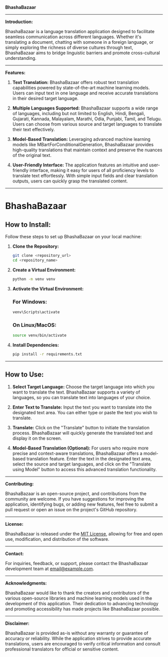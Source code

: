 **BhashaBazaar**

---

**Introduction:**

BhashaBazaar is a language translation application designed to facilitate seamless communication across different languages. Whether it's translating a document, chatting with someone in a foreign language, or simply exploring the richness of diverse cultures through text, BhashaBazaar aims to bridge linguistic barriers and promote cross-cultural understanding.

---

**Features:**

1. **Text Translation:**
   BhashaBazaar offers robust text translation capabilities powered by state-of-the-art machine learning models. Users can input text in one language and receive accurate translations in their desired target language.

2. **Multiple Languages Supported:**
   BhashaBazaar supports a wide range of languages, including but not limited to English, Hindi, Bengali, Gujarati, Kannada, Malayalam, Marathi, Odia, Punjabi, Tamil, and Telugu. Users can choose from various source and target languages to translate their text effectively.

3. **Model-Based Translation:**
   Leveraging advanced machine learning models like MBartForConditionalGeneration, BhashaBazaar provides high-quality translations that maintain context and preserve the nuances of the original text.

4. **User-Friendly Interface:**
   The application features an intuitive and user-friendly interface, making it easy for users of all proficiency levels to translate text effortlessly. With simple input fields and clear translation outputs, users can quickly grasp the translated content.

---

# BhashaBazaar

## How to Install:

Follow these steps to set up BhashaBazaar on your local machine:

1. **Clone the Repository:**
   ```bash
   git clone <repository_url>
   cd <repository_name>
   ```
2. **Create a Virtual Environment:**
   ```bash
   python -m venv venv
   ```
3. **Activate the Virtual Environment:**
   ### For Windows:
   ```bash
   venv\Scripts\activate
   ```
   ### On Linux/MacOS:
   ```bash
   source venv/bin/activate
   ```
4. **Install Dependencies:**
   ```bash
   pip install -r requirements.txt
   ```

---

## How to Use:

1. **Select Target Language:**
   Choose the target language into which you want to translate the text. BhashaBazaar supports a variety of languages, so you can translate text into languages of your choice.

2. **Enter Text to Translate:**
   Input the text you want to translate into the designated text area. You can either type or paste the text you wish to translate.

3. **Translate:**
   Click on the "Translate" button to initiate the translation process. BhashaBazaar will quickly generate the translated text and display it on the screen.

4. **Model-Based Translation (Optional):**
   For users who require more precise and context-aware translations, BhashaBazaar offers a model-based translation feature. Enter the text in the designated text area, select the source and target languages, and click on the "Translate using Model" button to access this advanced translation functionality.

---

**Contributing:**

BhashaBazaar is an open-source project, and contributions from the community are welcome. If you have suggestions for improving the application, identifying bugs, or adding new features, feel free to submit a pull request or open an issue on the project's GitHub repository.

---

**License:**

BhashaBazaar is released under the [MIT License](https://opensource.org/licenses/MIT), allowing for free and open use, modification, and distribution of the software.

---

**Contact:**

For inquiries, feedback, or support, please contact the BhashaBazaar development team at [email@example.com](mailto:email@example.com).

---

**Acknowledgments:**

BhashaBazaar would like to thank the creators and contributors of the various open-source libraries and machine learning models used in the development of this application. Their dedication to advancing technology and promoting accessibility has made projects like BhashaBazaar possible.

--- 

**Disclaimer:**

BhashaBazaar is provided as-is without any warranty or guarantee of accuracy or reliability. While the application strives to provide accurate translations, users are encouraged to verify critical information and consult professional translators for official or sensitive content.
